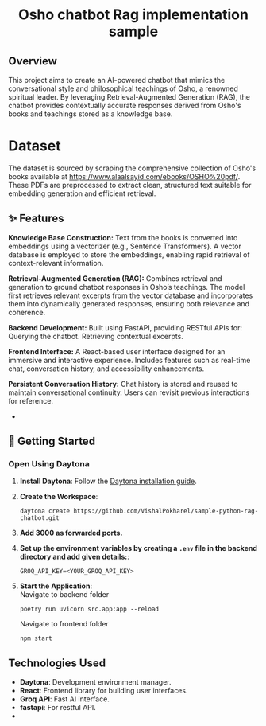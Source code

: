 # <p align="center">Osho chatbot Rag implementation sample </p>

## Overview
This project aims to create an AI-powered chatbot that mimics the conversational style and philosophical teachings of Osho, a renowned spiritual leader. By leveraging Retrieval-Augmented Generation (RAG), the chatbot provides contextually accurate responses derived from Osho's books and teachings stored as a knowledge base.


# Dataset 
The dataset is sourced by scraping the comprehensive collection of Osho's books available at https://www.alaalsayid.com/ebooks/OSHO%20pdf/.
These PDFs are preprocessed to extract clean, structured text suitable for embedding generation and efficient retrieval.

## ✨ Features  

**Knowledge Base Construction:**
Text from the books is converted into embeddings using a vectorizer (e.g., Sentence Transformers).
A vector database is employed to store the embeddings, enabling rapid retrieval of context-relevant information.

**Retrieval-Augmented Generation (RAG):**
Combines retrieval and generation to ground chatbot responses in Osho’s teachings.
The model first retrieves relevant excerpts from the vector database and incorporates them into dynamically generated responses, ensuring both relevance and coherence.

**Backend Development:**
Built using FastAPI, providing RESTful APIs for:
Querying the chatbot.
Retrieving contextual excerpts.


**Frontend Interface:**
A React-based user interface designed for an immersive and interactive experience.
Includes features such as real-time chat, conversation history, and accessibility enhancements.

**Persistent Conversation History:**
Chat history is stored and reused to maintain conversational continuity.
Users can revisit previous interactions for reference.

-
## 🚀 Getting Started  

### Open Using Daytona  

1. **Install Daytona**: Follow the [Daytona installation guide](https://www.daytona.io/docs/installation/installation/).  
2. **Create the Workspace**:  
   ```  
   daytona create https://github.com/VishalPokharel/sample-python-rag-chatbot.git
   ```  

3. **Add 3000 as forwarded ports.**
3. **Set up the environment variables by creating a ```.env``` file in the backend directory and add given details:**: 
   ```  
   GROQ_API_KEY=<YOUR_GROQ_API_KEY>
   ```  

4. **Start the Application**:  
   Navigate to backend folder 
      ```
      poetry run uvicorn src.app:app --reload
      ```  
   Navigate to frontend folder 
      ```
      npm start
      ```  

## Technologies Used

- **Daytona**: Development environment manager.  
- **React**: Frontend library for building user interfaces.    
- **Groq API**: Fast AI interface.
- **fastapi**: For restful API.  
- 
